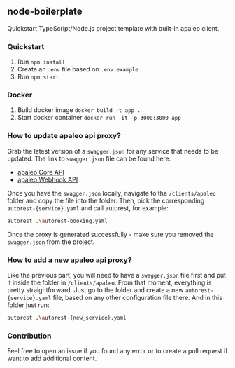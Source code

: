 ## node-boilerplate

Quickstart TypeScript/Node.js project template with built-in apaleo client.

### Quickstart

1. Run `npm install`
2. Create an `.env` file based on `.env.example`
3. Run `npm start`

### Docker

1. Build docker image `docker build -t app .`
2. Start docker container `docker run -it -p 3000:3000 app`

### How to update apaleo api proxy?
Grab the latest version of a `swagger.json` for any service that needs to be updated. 
The link to `swagger.json` file can be found here:
- [apaleo Core API](https://api.apaleo.com/swagger)
- [apaleo Webhook API](https://webhook.apaleo.com/swagger)

Once you have the `swagger.json` locally, navigate to the `/clients/apaleo` folder and copy the file into the folder.
Then, pick the corresponding `autorest-{service}.yaml` and call autorest, for example:
```bash
autorest .\autorest-booking.yaml
```

Once the proxy is generated successfully - make sure you removed the `swagger.json` from the project.

### How to add a new apaleo api proxy?
Like the previous part, you will need to have a `swagger.json` file first and put it inside the folder in `/clients/apaleo`. From that moment, everything is pretty straightforward. 
Just go to the folder and create a new `autorest-{service}.yaml` file, based on any other configuration file there. And in this folder just run:
```bash
autorest .\autorest-{new_service}.yaml
```

### Contribution

Feel free to open an issue if you found any error or to create a pull request if want to add additional content.
